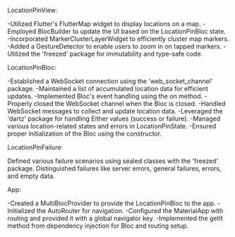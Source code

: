 LocationPinView:

-Utilized Flutter's FlutterMap widget to display locations on a map.
-Employed BlocBuilder to update the UI based on the LocationPinBloc state.
-Incorporated MarkerClusterLayerWidget to efficiently cluster map markers.
-Added a GestureDetector to enable users to zoom in on tapped markers.
-Utilized the 'freezed' package for immutability and type-safe code.



LocationPinBloc:

-Established a WebSocket connection using the 'web_socket_channel' package.
-Maintained a list of accumulated location data for efficient updates.
-Implemented Bloc's event handling using the on method.
-Properly closed the WebSocket channel when the Bloc is closed.
-Handled WebSocket messages to collect and update location data.
-Leveraged the 'dartz' package for handling Either values (success or failure).
-Managed various location-related states and errors in LocationPinState.
-Ensured proper initialization of the Bloc using the constructor.



LocationPinFailure:

Defined various failure scenarios using sealed classes with the 'freezed' package.
Distinguished failures like server errors, general failures, errors, and empty data.



App:

-Created a MultiBlocProvider to provide the LocationPinBloc to the app.
-Initialized the AutoRouter for navigation.
-Configured the MaterialApp with routing and provided it with a global navigator key.
-Implemented the getIt method from dependency injection for Bloc and routing setup.